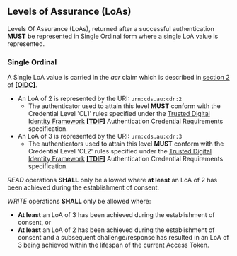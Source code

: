 ## Levels of Assurance (LoAs)
Levels Of Assurance (LoAs), returned after a successful authentication **MUST** be represented in Single Ordinal form where a single LoA value is represented.

<a id="ordinal-loa"></a>
### Single Ordinal
A Single LoA value is carried in the _acr_ claim which is described in [section 2](https://openid.net/specs/openid-connect-core-1_0.html#IDToken) of **[[OIDC]](#nref-OIDC)**.

- An LoA of 2 is represented by the URI: `urn:cds.au:cdr:2`
  - The authenticator used to attain this level **MUST** conform with the Credential Level 'CL1' rules specified under the [Trusted Digital Identity Framework](https://www.digitalidentity.gov.au/tdif) **[[TDIF]](#nref-TDIF)** Authentication Credential Requirements specification.
- An LoA of 3 is represented by the URI: `urn:cds.au:cdr:3`
  - The authenticators used to attain this level **MUST** conform with the Credential Level 'CL2' rules specified under the [Trusted Digital Identity Framework](https://www.digitalidentity.gov.au/tdif) **[[TDIF]](#nref-TDIF)** Authentication Credential Requirements specification.

*READ* operations **SHALL** only be allowed where __at least__ an LoA of 2 has been achieved during the establishment of consent.

*WRITE* operations **SHALL** only be allowed where:

- __At least__ an LoA of 3 has been achieved during the establishment of consent, or
- __At least__ an LoA of 2 has been achieved during the establishment of consent and a subsequent challenge/response has resulted in an LoA of 3 being achieved within the lifespan of the current Access Token.
